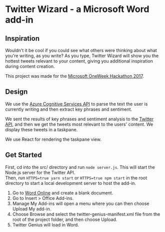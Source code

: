 # Twitter Wizard - a Microsoft Word add-in

## Inspiration
Wouldn't it be cool if you could see what others were thinking about what you're writing, as you write? As you type, Twitter Wizard will show you the hottest tweets relevant to your content, giving you additional inspiration during content creation.

This project was made for the [Microsoft OneWeek Hackathon 2017](https://blogs.microsoft.com/firehose/2017/07/24/microsofts-one-week-hackathon-kicks-off-this-year-with-nonprofits-hacking-alongside-employees/).

## Design

We use the [Azure Cognitive Services API](https://azure.microsoft.com/en-us/services/cognitive-services/text-analytics/) to parse the text the user is currently writing and then extract key phrases and sentiment.

We sent the results of key phrases and sentiment analysis to the [Twitter API](https://dev.twitter.com/rest/public), and then we get the tweets most relevant to the users' content. We display these tweets in a taskpane.

We use React for rendering the taskpane view.

## Get Started

First, cd into the src/ directory and run `node server.js`. This will start the Node.js server for the Twitter API.  
Then, run `HTTPS=true yarn start` or `HTTPS=true npm start` in the root directory to start a local development server to host the add-in.  
1. Go to [Word Online](https://office.live.com/start/Word.aspx) and create a blank document.  
2. Go to Insert > Office Add-ins.  
3. Manage My Add-ins will open a menu where you can then choose Upload My add-in.  
4. Choose Browse and select the twitter-genius-manifest.xml file from the root of the project folder, and then choose Upload.  
5. Twitter Genius will load in Word.  

